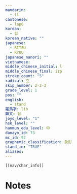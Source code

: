 ```yaml
---
mandarin:
  - lì
cantonese:
  - lap6
korean:
  - 립
korean_native: ""
japanese:
  - RITSU
  - RYUU
japanese_nanori: ""
vietnamese:
middle_chinese_initial: l
middle_chinese_final: iɪp
stroke_count: "5"
radical: 立
skip_number: 2-2-3
grade_level: 1
pos: ""
english:
  - stand
羅馬字: lib
韓文: 립
joyo_level: "1"
hsk_level: ""
hanmun_edu_level: 中
danayo_id: 73
mc_id: 92
graphemic_classification: 象形
stand_in: "TRUE"
aliases:
---
```

```meta-bind-embed
[[nav/char_info]]
```

# Notes
